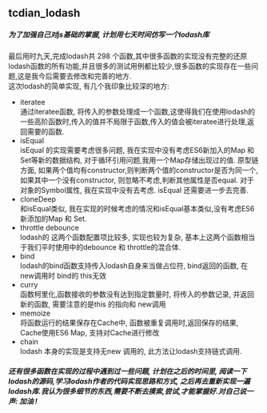 ## tcdian_lodash
##### 为了加强自己对js基础的掌握, 计划用七天时间仿写一个lodash库
最后用时九天,完成lodash共 298 个函数,其中很多函数的实现没有完整的还原lodash函数的所有功能,并且很多的测试用例都比较少,很多函数的实现存在一些问题,这是我今后需要去修改和完善的地方.<br>
这次lodash的简单实现, 有几个我印象比较深的地方:
* iteratee <br>
通过iteratee函数, 将传入的参数处理成一个函数,这使得我们在使用lodash的一些高阶函数时,传入的值并不局限于函数,传入的值会被iteratee进行处理,返回需要的函数.
* isEqual <br>
isEqual 的实现需要考虑很多问题, 我在实现中没有考虑ES6新加入的Map 和 Set等新的数据结构, 对于循环引用问题,我用一个Map存储出现过的值.
原型链方面, 如果两个值均有constructor,则判断两个值的constructor是否为同一个, 如果其中一个没有constructor, 则忽略不考虑,判断其他属性是否equal.
对于对象的Symbol属性, 我在实现中没有去考虑. isEqual 还需要进一步去完善.
* cloneDeep <br>
和isEqual类似, 我在实现的时候考虑的情况和isEqual基本类似,没有考虑ES6新添加的Map 和 Set.
* throttle debounce <br>
lodash的 这两个函数配置项比较多, 实现也较为复杂, 基本上这两个函数相当于我们平时使用中的debounce 和 throttle的混合体.
* bind <br>
lodash的bind函数支持传入lodash自身来当做占位符, bind返回的函数, 在 new调用时 bind的 this无效
* curry <br>
函数柯里化,函数接收的参数没有达到指定数量时, 将传入的参数记录, 并返回新的函数, 需要注意的是this 的指向和 new调用
* memoize <br>
将函数运行的结果保存在Cache中, 函数被重复调用时,返回保存的结果, Cache使用ES6 Map, 支持对Cache进行修改
* chain <br>
lodash 本身的实现是支持无new 调用的, 此方法让lodash支持链式调用.
##### 还有很多函数在实现的过程中遇到过一些问题, 计划在之后的时间里, 阅读一下lodash的源码,学习lodash作者的代码实现思路和方式, 之后再去重新实现一遍lodash库.我认为很多细节的东西,需要不断去摸索,尝试,才能掌握好.对自己说一声: 加油 !